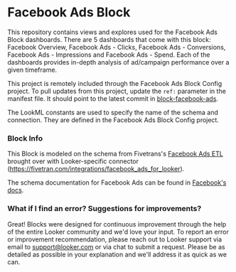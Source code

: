 # Facebook Ads Block

This repository contains views and explores used for the Facebook Ads Block dashboards. There are 5 dashboards that come with this block: Facebook Overview, Facebook Ads - Clicks, Facebook Ads - Conversions, Facebook Ads - Impressions and Facebook Ads - Spend. Each of the dashboards provides in-depth analysis of ad/campaign performance over a given timeframe.

This project is remotely included through the Facebook Ads Block Config project.
To pull updates from this project, update the `ref:` parameter in the manifest file. It should point to the latest commit in [block-facebook-ads](https://github.com/looker/block-facebook-ads/commits/master).

The LookML constants are used to specify the name of the schema and connection. They are defined in the Facebook Ads Block Config project.


### Block Info

This Block is modeled on the schema from Fivetrans's [Facebook Ads ETL](https://fivetran.com/directory/facebook-ads-insights) brought over with Looker-specific connector (https://fivetran.com/integrations/facebook_ads_for_looker).

The schema documentation for Facebook Ads can be found in [Facebook's docs](https://developers.facebook.com/docs/marketing-api/insights/breakdowns).

### What if I find an error? Suggestions for improvements?

Great! Blocks were designed for continuous improvement through the help of the entire Looker community and we'd love your input. To report an error or improvement recommendation, please reach out to Looker support via email to support@looker.com or via chat to submit a request. Please be as detailed as possible in your explanation and we'll address it as quick as we can.
